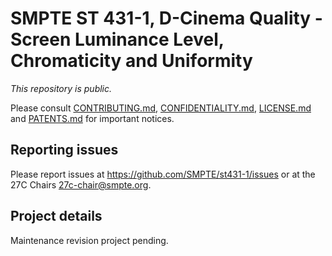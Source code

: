 # SMPTE ST 431-1, D-Cinema Quality - Screen Luminance Level, Chromaticity and Uniformity

_This repository is public._ 

Please consult [CONTRIBUTING.md](./CONTRIBUTING.md), [CONFIDENTIALITY.md](./CONFIDENTIALITY.md), [LICENSE.md](./LICENSE.md) and [PATENTS.md](./PATENTS.md) for important notices.

## Reporting issues

Please report issues at <https://github.com/SMPTE/st431-1/issues> or at the 27C Chairs <27c-chair@smpte.org>.

## Project details

Maintenance revision project pending.

